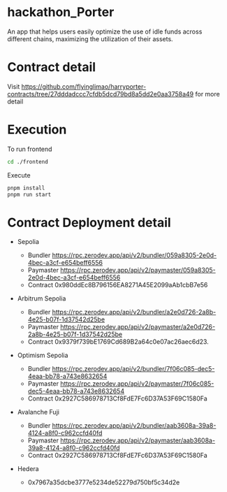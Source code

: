 # hackathon_Porter
An app that helps users easily optimize the use of idle funds across different chains, maximizing the utilization of their assets.

# Contract detail
Visit https://github.com/flyinglimao/harryporter-contracts/tree/27dddadccc7cfdb5dcd79bd8a5dd2e0aa3758a49 for more detail

# Execution
To run frontend
```bash
cd ./frontend
```
Execute
```bash
pnpm install 
pnpm run start
```

# Contract Deployment detail
- Sepolia
    - Bundler https://rpc.zerodev.app/api/v2/bundler/059a8305-2e0d-4bec-a3cf-e654beff6556
    - Paymaster https://rpc.zerodev.app/api/v2/paymaster/059a8305-2e0d-4bec-a3cf-e654beff6556
    - Contract 0x980ddEc8B796156EA8271A45E2099aAb1cbB7e56
    
- Arbitrum Sepolia
    - Bundler https://rpc.zerodev.app/api/v2/bundler/a2e0d726-2a8b-4e25-b07f-1d37542d25be
    - Paymaster https://rpc.zerodev.app/api/v2/paymaster/a2e0d726-2a8b-4e25-b07f-1d37542d25be
    - Contract 0x9379f739bE1769Cd689B2a64c0e07ac26aec6d23.
- Optimism Sepolia
    - Bundler https://rpc.zerodev.app/api/v2/bundler/7f06c085-dec5-4eaa-bb78-a743e8632654
    - Paymaster https://rpc.zerodev.app/api/v2/paymaster/7f06c085-dec5-4eaa-bb78-a743e8632654
    - Contract 0x2927C586978713Cf8FdE7Fc6D37A53F69C1580Fa
- Avalanche Fuji
    - Bundler https://rpc.zerodev.app/api/v2/bundler/aab3608a-39a8-4124-a8f0-c962ccfd40fd
    - Paymaster https://rpc.zerodev.app/api/v2/paymaster/aab3608a-39a8-4124-a8f0-c962ccfd40fd
    - Contract 0x2927C586978713Cf8FdE7Fc6D37A53F69C1580Fa
- Hedera
    - 0x7967a35dcbe3777e5234de52279d750bf5c34d2e
